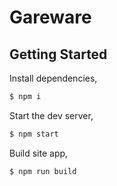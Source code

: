 # Gareware

## Getting Started

Install dependencies,

```bash
$ npm i
```

Start the dev server,

```bash
$ npm start
```

Build site app,

```bash
$ npm run build
```
